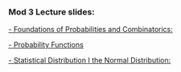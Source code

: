 ### Mod 3 Lecture slides:
[- Foundations of Probabilities and Combinatorics:](https://docs.google.com/presentation/d/1HmF_NIMS2f6OdQQ5Z8prTEYDmpg31k7mWWyR3O_Myvc/edit#slide=id.g5849f97a90_0_0)

[- Probability Functions](https://docs.google.com/presentation/d/1CXpmfnYTPXEYofrlFT_ErBDTZikVeibkoyodXKYASbI/edit#slide=id.g5ca6b14d32_0_0)

[- Statistical Distribution I the Normal Distribution:](https://docs.google.com/presentation/d/19ZooTe_pr3dh2-SgXinrG7UNsjwuhCsLKS3_iYC56VU/edit#slide=id.g495019ce69_0_184)

